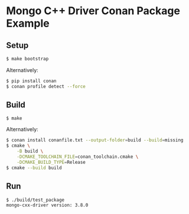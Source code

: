 # Mongo C++ Driver Conan Package Example

## Setup

```sh
$ make bootstrap
```

Alternatively:
```sh
$ pip install conan
$ conan profile detect --force
```

## Build

```
$ make
```

Alternatively:
```sh
$ conan install conanfile.txt --output-folder=build --build=missing
$ cmake \
	-B build \
	-DCMAKE_TOOLCHAIN_FILE=conan_toolchain.cmake \
	-DCMAKE_BUILD_TYPE=Release
$ cmake --build build
```

## Run

```sh
$ ./build/test_package
mongo-cxx-driver version: 3.8.0
```
